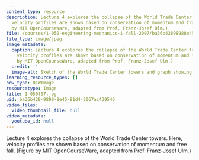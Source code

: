 ```yaml
---
content_type: resource
description: Lecture 4 explores the collapse of the World Trade Center towers. Here,
  velocity profiles are shown based on conservation of momentum and free fall. (Figure
  by MIT OpenCourseWare, adapted from Prof. Franz-Josef Ulm.)
file: /courses/1-050-engineering-mechanics-i-fall-2007/ba36b42898988e4581d42067ac439546_1-050f07.jpg
file_type: image/jpeg
image_metadata:
  caption: Lecture 4 explores the collapse of the World Trade Center towers. Here,
    velocity profiles are shown based on conservation of momentum and free fall. (Figure
    by MIT OpenCourseWare, adapted from Prof. Franz-Josef Ulm.)
  credit: ''
  image-alt: Sketch of the World Trade Center towers and graph showing velocity profiles.
learning_resource_types: []
ocw_type: OCWImage
resourcetype: Image
title: 1-050f07.jpg
uid: ba36b428-9898-8e45-81d4-2067ac439546
video_files:
  video_thumbnail_file: null
video_metadata:
  youtube_id: null
---
```

Lecture 4 explores the collapse of the World Trade Center towers. Here, velocity profiles are shown based on conservation of momentum and free fall. (Figure by MIT OpenCourseWare, adapted from Prof. Franz-Josef Ulm.)

